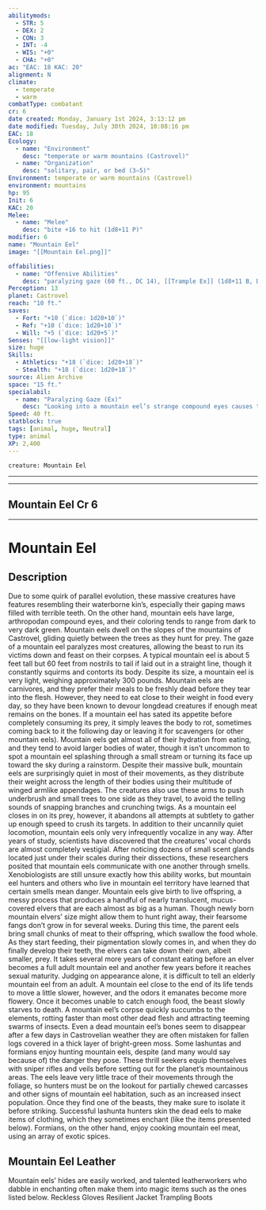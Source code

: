```yaml
---
abilitymods:
  - STR: 5
  - DEX: 2
  - CON: 3
  - INT: -4
  - WIS: "+0"
  - CHA: "+0"
ac: "EAC: 18 KAC: 20" 
alignment: N
climate:
  - temperate
  - warm
combatType: combatant
cr: 6
date created: Monday, January 1st 2024, 3:13:12 pm
date modified: Tuesday, July 30th 2024, 10:08:16 pm
EAC: 18
Ecology:
  - name: "Environment"
    desc: "temperate or warm mountains (Castrovel)"
  - name: "Organization"
    desc: "solitary, pair, or bed (3–5)"
Environment: temperate or warm mountains (Castrovel)
environment: mountains
hp: 95
Init: 6
KAC: 20
Melee:
  - name: "Melee"
    desc: "bite +16 to hit (1d8+11 P)"
modifier: 6
name: "Mountain Eel"
image: "[[Mountain Eel.png]]"

offabilities:
  - name: "Offensive Abilities"
    desc: "paralyzing gaze (60 ft., DC 14), [[Trample Ex]] (1d8+11 B, DC 16)"
Perception: 13
planet: Castrovel
reach: "10 ft."
saves:
  - Fort: "+10 (`dice: 1d20+10`)"
  - Ref: "+10 (`dice: 1d20+10`)"
  - Will: "+5 (`dice: 1d20+5`)"
Senses: "[[low-light vision]]"
size: huge
Skills:
  - Athletics: "+18 (`dice: 1d20+18`)"
  - Stealth: "+18 (`dice: 1d20+18`)"
source: Alien Archive
space: "15 ft."
specialabil:
  - name: "Paralyzing Gaze (Ex)"
    desc: "Looking into a mountain eel’s strange compound eyes causes the muscles of most living creatures to freeze up. A living creature that can see and begins its turn within 60 feet of a mountain eel must succeed at a DC 14 fortitude save or be paralyzed for 1 round. A creature who succeeds at its save is immune to that mountain eel’s paralyzing gaze for 24 hours. Creatures without a sense of sight and other mountain eels are immune to this effect."
Speed: 40 ft. 
statblock: true
tags: [animal, huge, Neutral]
type: animal
XP: 2,400 
---
```


```statblock
creature: Mountain Eel
```

---
---

## Mountain Eel Cr 6

---

# Mountain Eel

## Description

Due to some quirk of parallel evolution, these massive creatures have features resembling their waterborne kin’s, especially their gaping maws filled with terrible teeth. On the other hand, mountain eels have large, arthropodan compound eyes, and their coloring tends to range from dark to very dark green. Mountain eels dwell on the slopes of the mountains of Castrovel, gliding quietly between the trees as they hunt for prey. The gaze of a mountain eel paralyzes most creatures, allowing the beast to run its victims down and feast on their corpses. A typical mountain eel is about 5 feet tall but 60 feet from nostrils to tail if laid out in a straight line, though it constantly squirms and contorts its body. Despite its size, a mountain eel is very light, weighing approximately 300 pounds.
Mountain eels are carnivores, and they prefer their meals to be freshly dead before they tear into the flesh. However, they need to eat close to their weight in food every day, so they have been known to devour longdead creatures if enough meat remains on the bones. If a mountain eel has sated its appetite before completely consuming its prey, it simply leaves the body to rot, sometimes coming back to it the following day or leaving it for scavengers (or other mountain eels). Mountain eels get almost all of their hydration from eating, and they tend to avoid larger bodies of water, though it isn’t uncommon to spot a mountain eel splashing through a small stream or turning its face up toward the sky during a rainstorm. Despite their massive bulk, mountain eels are surprisingly quiet in most of their movements, as they distribute their weight across the length of their bodies using their multitude of winged armlike appendages. The creatures also use these arms to push underbrush and small trees to one side as they travel, to avoid the telling sounds of snapping branches and crunching twigs. As a mountain eel closes in on its prey, however, it abandons all attempts at subtlety to gather up enough speed to crush its targets.
In addition to their uncannily quiet locomotion, mountain eels only very infrequently vocalize in any way. After years of study, scientists have discovered that the creatures’ vocal chords are almost completely vestigial. After noticing dozens of small scent glands located just under their scales during their dissections, these researchers posited that mountain eels communicate with one another through smells. Xenobiologists are still unsure exactly how this ability works, but mountain eel hunters and others who live in mountain eel territory have learned that certain smells mean danger.
Mountain eels give birth to live offspring, a messy process that produces a handful of nearly translucent, mucus-covered elvers that are each almost as big as a human. Though newly born mountain elvers’ size might allow them to hunt right away, their fearsome fangs don’t grow in for several weeks. During this time, the parent eels bring small chunks of meat to their offspring, which swallow the food whole. As they start feeding, their pigmentation slowly comes in, and when they do finally develop their teeth, the elvers can take down their own, albeit smaller, prey. It takes several more years of constant eating before an elver becomes a full adult mountain eel and another few years before it reaches sexual maturity.
Judging on appearance alone, it is difficult to tell an elderly mountain eel from an adult. A mountain eel close to the end of its life tends to move a little slower, however, and the odors it emanates become more flowery. Once it becomes unable to catch enough food, the beast slowly starves to death. A mountain eel’s corpse quickly succumbs to the elements, rotting faster than most other dead flesh and attracting teeming swarms of insects. Even a dead mountain eel’s bones seem to disappear after a few days in Castrovelian weather
they are often mistaken for fallen logs covered in a thick layer of bright-green moss.
Some lashuntas and formians enjoy hunting mountain eels, despite (and many would say because of) the danger they pose. These thrill seekers equip themselves with sniper rifles and veils before setting out for the planet’s mountainous areas. The eels leave very little trace of their movements through the foliage, so hunters must be on the lookout for partially chewed carcasses and other signs of mountain eel habitation, such as an increased insect population. Once they find one of the beasts, they make sure to isolate it before striking. Successful lashunta hunters skin the dead eels to make items of clothing, which they sometimes enchant (like the items presented below). Formians, on the other hand, enjoy cooking mountain eel meat, using an array of exotic spices.

## Mountain Eel Leather

Mountain eels’ hides are easily worked, and talented leatherworkers who dabble in enchanting often make them into magic items such as the ones listed below.
Reckless Gloves 
Resilient Jacket 
Trampling Boots
